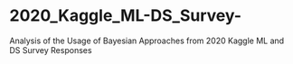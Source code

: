 # 2020_Kaggle_ML-DS_Survey-
Analysis of the Usage of Bayesian Approaches from 2020 Kaggle ML and DS Survey Responses

